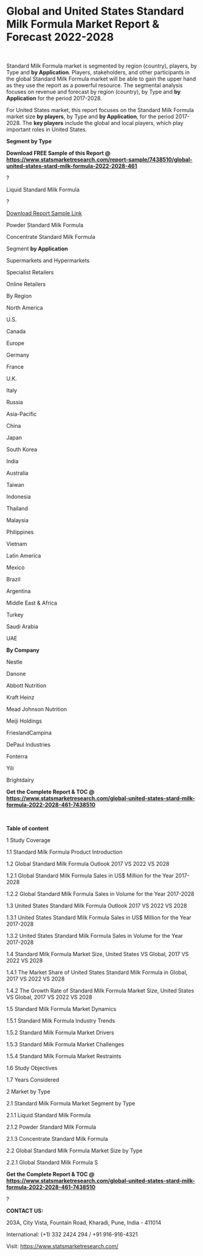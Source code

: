 <h1>Global and United States Standard Milk Formula Market Report & Forecast 2022-2028</h1><br/><p>Standard Milk Formula market is segmented by region (country), players, by Type and <strong>by Application</strong>. Players, stakeholders, and other participants in the global Standard Milk Formula market will be able to gain the upper hand as they use the report as a powerful resource. The segmental analysis focuses on revenue and forecast by region (country), by Type and <strong>by Application</strong> for the period 2017-2028.</p>
 
 
 
 <p>For United States market, this report focuses on the Standard Milk Formula market size <strong>by players</strong>, by Type and <strong>by Application</strong>, for the period 2017-2028. The <strong>key players</strong> include the global and local players, which play important roles in United States.</p>
 
 
 
 <p><strong>Segment by Type</strong></p>
 
 
 
 <div><b>Download FREE Sample of this Report @ <a href="https://www.statsmarketresearch.com/download-free-sample/7438510/global-united-states-stard-milk-formula-2022-2028-461">https://www.statsmarketresearch.com/report-sample/7438510/global-united-states-stard-milk-formula-2022-2028-461</a></b></div>
 
 
 
 <p>? </p>
 
 
 
 <p>Liquid Standard Milk Formula</p>
 
 
 
 <p>? </p>
 
 
 
 <p><a href="https://www.statsmarketresearch.com/download-free-sample/7438510/global-united-states-stard-milk-formula-2022-2028-461">Download Report Sample Link</a></p>
 
 
 
 <p>Powder Standard Milk Formula</p>
 
 
 
 <p>Concentrate Standard Milk Formula</p>
 
 
 
 <p>Segment <strong>by Application</strong></p>
 
 
 
 <p>Supermarkets and Hypermarkets</p>
 
 
 
 <p>Specialist Retailers</p>
 
 
 
 <p>Online Retailers</p>
 
 
 
 <p>By Region</p>
 
 
 
 <p>North America</p>
 
 
 
 <p>U.S.</p>
 
 
 
 <p>Canada</p>
 
 
 
 <p>Europe</p>
 
 
 
 <p>Germany</p>
 
 
 
 <p>France</p>
 
 
 
 <p>U.K.</p>
 
 
 
 <p>Italy</p>
 
 
 
 <p>Russia</p>
 
 
 
 <p>Asia-Pacific</p>
 
 
 
 <p>China</p>
 
 
 
 <p>Japan</p>
 
 
 
 <p>South Korea</p>
 
 
 
 <p>India</p>
 
 
 
 <p>Australia</p>
 
 
 
 <p>Taiwan</p>
 
 
 
 <p>Indonesia</p>
 
 
 
 <p>Thailand</p>
 
 
 
 <p>Malaysia</p>
 
 
 
 <p>Philippines</p>
 
 
 
 <p>Vietnam</p>
 
 
 
 <p>Latin America</p>
 
 
 
 <p>Mexico</p>
 
 
 
 <p>Brazil</p>
 
 
 
 <p>Argentina</p>
 
 
 
 <p>Middle East & Africa</p>
 
 
 
 <p>Turkey</p>
 
 
 
 <p>Saudi Arabia</p>
 
 
 
 <p>UAE</p>
 
 
 
 <p><strong>By Company</strong></p>
 
 
 
 <p>Nestle</p>
 
 
 
 <p>Danone</p>
 
 
 
 <p>Abbott Nutrition</p>
 
 
 
 <p>Kraft Heinz</p>
 
 
 
 <p>Mead Johnson Nutrition</p>
 
 
 
 <p>Meiji Holdings</p>
 
 
 
 <p>FrieslandCampina</p>
 
 
 
 <p>DePaul Industries</p>
 
 
 
 <p>Fonterra</p>
 
 
 
 <p>Yili</p>
 
 
 
 <p>Brightdairy</p>
 
 
 
 <div><b>Get the Complete Report & TOC @ <a href="https://www.statsmarketresearch.com/global-united-states-stard-milk-formula-2022-2028-461-7438510">https://www.statsmarketresearch.com/global-united-states-stard-milk-formula-2022-2028-461-7438510</a></b></div>
 
 
 
 <p><br />
 
 <b>Table of content</b></p>
 
 
 
 <p>1 Study Coverage<br />
 
 1.1 Standard Milk Formula Product Introduction<br />
 
 1.2 Global Standard Milk Formula Outlook 2017 VS 2022 VS 2028<br />
 
 1.2.1 Global Standard Milk Formula Sales in US$ Million for the Year 2017-2028<br />
 
 1.2.2 Global Standard Milk Formula Sales in Volume for the Year 2017-2028<br />
 
 1.3 United States Standard Milk Formula Outlook 2017 VS 2022 VS 2028<br />
 
 1.3.1 United States Standard Milk Formula Sales in US$ Million for the Year 2017-2028<br />
 
 1.3.2 United States Standard Milk Formula Sales in Volume for the Year 2017-2028<br />
 
 1.4 Standard Milk Formula Market Size, United States VS Global, 2017 VS 2022 VS 2028<br />
 
 1.4.1 The Market Share of United States Standard Milk Formula in Global, 2017 VS 2022 VS 2028<br />
 
 1.4.2 The Growth Rate of Standard Milk Formula Market Size, United States VS Global, 2017 VS 2022 VS 2028<br />
 
 1.5 Standard Milk Formula Market Dynamics<br />
 
 1.5.1 Standard Milk Formula Industry Trends<br />
 
 1.5.2 Standard Milk Formula Market Drivers<br />
 
 1.5.3 Standard Milk Formula Market Challenges<br />
 
 1.5.4 Standard Milk Formula Market Restraints<br />
 
 1.6 Study Objectives<br />
 
 1.7 Years Considered<br />
 
 2 Market by Type<br />
 
 2.1 Standard Milk Formula Market Segment by Type<br />
 
 2.1.1 Liquid Standard Milk Formula<br />
 
 2.1.2 Powder Standard Milk Formula<br />
 
 2.1.3 Concentrate Standard Milk Formula<br />
 
 2.2 Global Standard Milk Formula Market Size by Type<br />
 
 2.2.1 Global Standard Milk Formula S</p>
 
 
 
 <div><b>Get the Complete Report & TOC @ <a href="https://www.statsmarketresearch.com/global-united-states-stard-milk-formula-2022-2028-461-7438510">https://www.statsmarketresearch.com/global-united-states-stard-milk-formula-2022-2028-461-7438510</a></b></div>
 
 
 
 <p>? </p>
 
 
 
 <p><b>CONTACT US:</b><br />
 
 203A, City Vista, Fountain Road, Kharadi, Pune, India - 411014<br />
 
 International: (+1) 332 2424 294 / +91 916-916-4321<br />
 
 Visit: <a href="https://www.statsmarketresearch.com/">https://www.statsmarketresearch.com/</a></p>